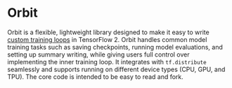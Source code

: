 # Orbit

Orbit is a flexible, lightweight library designed to make it easy to write
[custom training loops][custom_training] in TensorFlow 2. Orbit handles common
model training tasks such as saving checkpoints, running model evaluations, and
setting up summary writing, while giving users full control over implementing
the inner training loop. It integrates with `tf.distribute` seamlessly and
supports running on different device types (CPU, GPU, and TPU). The core code is
intended to be easy to read and fork.

[custom_training]: https://www.tensorflow.org/tutorials/distribute/custom_training
